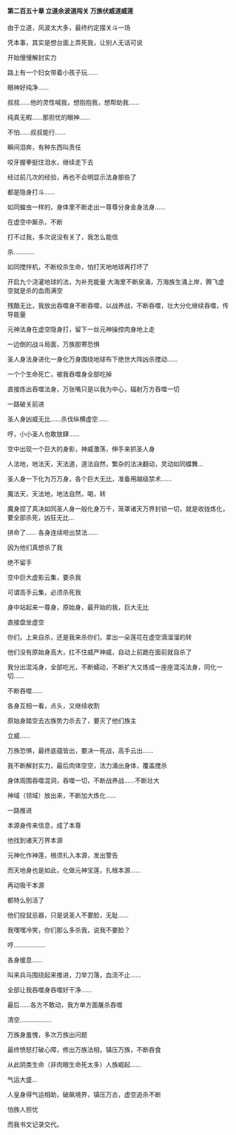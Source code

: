 #### 第二百五十章 立道余波道闯关 万族伏威道威莲


由于立道，风波太大多，最终约定摆关斗一场

凭本事，其实是想台面上弄死我，让别人无话可说

开始慢慢解封实力

路上有一个妇女带着小孩子玩……

眼神好纯净……

叔叔……他的灵性喊我，想抱抱我，想帮助我……

纯真无暇……那担忧的眼神……

不怕……叔叔能行……

瞬间泪奔，有种东西叫责任

咬牙握拳挺住泪水，继续走下去

经过前几次的经验，再也不会明显示法身那些了

都是隐身打斗……

如同蝗虫一样的，身体里不断走出一尊尊分身金身法身……

在虚空中厮杀，不断

打不过我，多次说没有关了，我怎么能信

杀…………

如同搅拌机，不断绞杀生命，怕打天地地球再打坏了

开启九个浇灌地球的法，为补充能量
大海里不断泉涌，万海族生涌上岸，腾飞虚空就是杀的血雨满空

残酷无比，我放出吞噬身不断吞噬，以战养战，不断吞噬，壮大分化继续吞噬，传导能量

元神法身在虚空隐身打，留下一丝元神操控肉身地上走

一边倒的战斗局面，万族胆寒恐惧

圣人身法身进化一身化万身围绕地球布下绝世大阵凶杀搅动……

一个个生命死亡，被我吞噬身全部吃掉

直接炼出吞噬法身，万张嘴只是以我为中心，辐射万方吞噬一切

一路破关前进

圣人身凶威无比……杀伐纵横虚空……

哼，小小圣人也敢放肆……

空中出现一个巨大的身影，神威激荡，伸手来抓圣人身

人法地，地法天，天法道，道法自然，繁杂的法决翻动，灵动如同蝶舞…

圣人身一下化为万万身，各个巨大无比，准备用越级禁术……

魔法天，天法地，地法自然，喝，转

魔身捏了真决如同圣人身一般化身万千，笼罩诸天万界封锁一切，就是收拢炼化，要全部杀死，凶狂无比…

拼命了……
各身连续咂出禁法……

因为他们真想杀了我

绝不留手


空中巨大虚影云集，要杀我

可谓高手云集，必须杀死我

身中站起来一尊身，原始身，最开始的我，巨大无比

直接盘坐虚空

你们，上来自杀，还是我来杀你们，拿出一朵莲花在虚空滴溜溜的转

他们没有原始身高大，扛不住威严神威，自动上前跪在面前就自杀了

我分出混沌身，全部吃光，不断蠕动，不断扩大又炼成一座座混沌法身，同化一切……

不断吞噬……

各身互相一看，点头，又继续收割

原始身踏空去古族势力杀去了，要灭了他们族主

立威……

万族恐惧，最终底蕴皆出，要决一死战，高手云出……

我不断解封实力，最后肉体空空，法力涌出身体，覆盖搅杀

身体周围吞噬混洞，吞噬一切，不断战养战……不断壮大

神域（领域）放出来，不断加大炼化……

一路推进

本源身传来信息，成了本尊

他找到诸天万界本源

元神化作神莲，根须扎入本源，发出警告

而天地身也是如此，化做元神宝莲，扎根本源……

再动吸干本源

都特么别活了

他们投鼠忌器，只是说圣人不要脸，无耻……


我嘿嘿冷笑，你们那么多杀我，说我不要脸？

哼………………

各身缓息……

叫来兵马围绕起来推进，刀举刀落，血流不止……

全部让我吞噬身吞噬好干净……

最后……各方不敢动，我方单方面屠杀吞噬

清空………………

万族身羞愧，多次万族出问题

最终愤怒打破心障，修出万族法相，镇压万族，不断吞食

从此阴类生命（非肉眼生命死太多）人族崛起……

气运大盛…

人皇身得气运相助，破飙境界，镇压万古，虚空追杀不断

怕族人担忧

而我书文记录交代。

